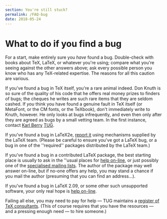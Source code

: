 ```yaml
---
section: You're still stuck?
permalink: /FAQ-bug
date: 2018-05-24
---
```


# What to do if you find a bug

For a start, make entirely sure you _have_ found a bug.
Double-check with books about TeX, LaTeX, or whatever you're using;
compare what you're seeing against the other answers above; ask every
possible person you know who has any TeX-related expertise.
The reasons for all this caution are various.

If you've found a bug in TeX itself, you're a rare animal indeed.
Don Knuth is so sure of the quality of his code that he offers real
money prizes to finders of bugs; the cheques he writes are
such rare items that they are seldom cashed. If _you_
think you have found a genuine fault in TeX itself (or MetaFont, or the
CM fonts, or the TeXbook), don't immediately write to Knuth,
however. He only looks at bugs infrequently, and even then
only after they are agreed as bugs by a small vetting team. In the
first instance, contact [Karl Berry](karl@freefriends.org)
[TUG](/FAQ-TUGstar).

If you've found a bug in LaTeX2e, [report it](/FAQ-latexbug)
using mechanisms supplied by the LaTeX team.  (Please be
careful to ensure you've got a LaTeX bug, or a bug in one of the
''required''  packages distributed by the LaTeX team.)

If you've found a bug in a contributed LaTeX package, the best
starting place is usually to ask in the ''usual places for 
[help on-line](/FAQ-gethelp), or just possibly one of the 
[specialised mailing lists](/FAQ-maillistsstar).
The author of the package may well answer on-line, but if no-one
offers any help, you may stand a chance if you mail the author
(presuming that you can find an address&hellip;).

If you've found a bug in LaTeX 2.09, or some other such unsupported
software, your only real hope is [help on-line](/FAQ-gethelp).

Failing all else, you may need to pay for
help&nbsp;&mdash; TUG maintains a 
[register of TeX consultants](http://www.tug.org/consultants.html).
(This of course requires that you have the resources&nbsp;&mdash; and a
pressing  enough need&nbsp;&mdash; to hire someone.)

